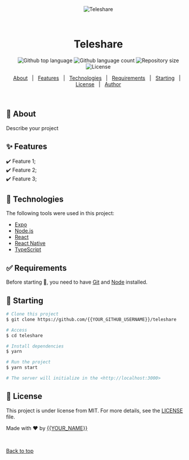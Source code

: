 <div align="center" id="top"> 
  <img src="./.github/app.gif" alt="Teleshare" />

  &#xa0;

  <!-- <a href="https://teleshare.netlify.app">Demo</a> -->
</div>

<h1 align="center">Teleshare</h1>

<p align="center">
  <img alt="Github top language" src="https://img.shields.io/github/languages/top/{{YOUR_GITHUB_USERNAME}}/teleshare?color=56BEB8">

  <img alt="Github language count" src="https://img.shields.io/github/languages/count/{{YOUR_GITHUB_USERNAME}}/teleshare?color=56BEB8">

  <img alt="Repository size" src="https://img.shields.io/github/repo-size/{{YOUR_GITHUB_USERNAME}}/teleshare?color=56BEB8">

  <img alt="License" src="https://img.shields.io/github/license/{{YOUR_GITHUB_USERNAME}}/teleshare?color=56BEB8">

  <!-- <img alt="Github issues" src="https://img.shields.io/github/issues/{{YOUR_GITHUB_USERNAME}}/teleshare?color=56BEB8" /> -->

  <!-- <img alt="Github forks" src="https://img.shields.io/github/forks/{{YOUR_GITHUB_USERNAME}}/teleshare?color=56BEB8" /> -->

  <!-- <img alt="Github stars" src="https://img.shields.io/github/stars/{{YOUR_GITHUB_USERNAME}}/teleshare?color=56BEB8" /> -->
</p>

<!-- Status -->

<!-- <h4 align="center"> 
	🚧  Teleshare 🚀 Under construction...  🚧
</h4> 

<hr> -->

<p align="center">
  <a href="#dart-about">About</a> &#xa0; | &#xa0; 
  <a href="#sparkles-features">Features</a> &#xa0; | &#xa0;
  <a href="#rocket-technologies">Technologies</a> &#xa0; | &#xa0;
  <a href="#white_check_mark-requirements">Requirements</a> &#xa0; | &#xa0;
  <a href="#checkered_flag-starting">Starting</a> &#xa0; | &#xa0;
  <a href="#memo-license">License</a> &#xa0; | &#xa0;
  <a href="https://github.com/{{YOUR_GITHUB_USERNAME}}" target="_blank">Author</a>
</p>

<br>

## :dart: About ##

Describe your project

## :sparkles: Features ##

:heavy_check_mark: Feature 1;\
:heavy_check_mark: Feature 2;\
:heavy_check_mark: Feature 3;

## :rocket: Technologies ##

The following tools were used in this project:

- [Expo](https://expo.io/)
- [Node.js](https://nodejs.org/en/)
- [React](https://pt-br.reactjs.org/)
- [React Native](https://reactnative.dev/)
- [TypeScript](https://www.typescriptlang.org/)

## :white_check_mark: Requirements ##

Before starting :checkered_flag:, you need to have [Git](https://git-scm.com) and [Node](https://nodejs.org/en/) installed.

## :checkered_flag: Starting ##

```bash
# Clone this project
$ git clone https://github.com/{{YOUR_GITHUB_USERNAME}}/teleshare

# Access
$ cd teleshare

# Install dependencies
$ yarn

# Run the project
$ yarn start

# The server will initialize in the <http://localhost:3000>
```

## :memo: License ##

This project is under license from MIT. For more details, see the [LICENSE](LICENSE.md) file.


Made with :heart: by <a href="https://github.com/{{YOUR_GITHUB_USERNAME}}" target="_blank">{{YOUR_NAME}}</a>

&#xa0;

<a href="#top">Back to top</a>
